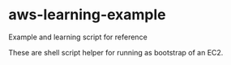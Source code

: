 # aws-learning-example
Example and learning script for reference


These are shell script helper for running as bootstrap of an EC2.
